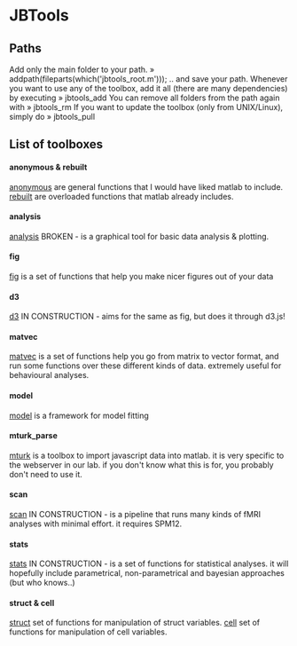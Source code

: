 
# JBTools



## Paths

Add only the main folder to your path.
» addpath(fileparts(which('jbtools_root.m')));
.. and save your path. Whenever you want to use any of the toolbox, add it all (there are many dependencies) by executing
» jbtools_add
You can remove all folders from the path again with
» jbtools_rm
If you want to update the toolbox (only from UNIX/Linux), simply do
» jbtools_pull



## List of toolboxes

#### anonymous & rebuilt
[anonymous](anonymous) are general functions that I would have liked matlab to include.
[rebuilt](rebuilt) are overloaded functions that matlab already includes.

#### analysis
[analysis](analysis_tool) BROKEN - is a graphical tool for basic data analysis & plotting.

#### fig
[fig](figures) is a set of functions that help you make nicer figures out of your data

#### d3
[d3](d3) IN CONSTRUCTION - aims for the same as fig, but does it through d3.js!

#### matvec
[matvec](matvec) is a set of functions help you go from matrix to vector format, and run some functions over these different kinds of data. extremely useful for behavioural analyses.

#### model
[model](model) is a framework for model fitting

#### mturk_parse
[mturk](mturk) is a toolbox to import javascript data into matlab. it is very specific to the webserver in our lab. if you don't know what this is for, you probably don't need to use it. 

#### scan
[scan](scan) IN CONSTRUCTION - is a pipeline that runs many kinds of fMRI analyses with minimal effort. it requires SPM12.

#### stats
[stats](stats) IN CONSTRUCTION - is a set of functions for statistical analyses. it will hopefully include parametrical, non-parametrical and bayesian approaches (but who knows..)

#### struct & cell
[struct](struct) set of functions for manipulation of struct variables.
[cell](cell) set of functions for manipulation of cell variables.
